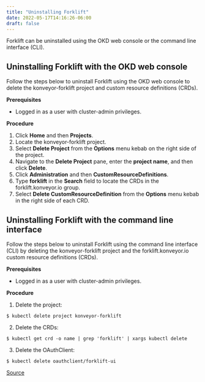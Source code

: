 ```yaml
---
title: "Uninstalling Forklift"
date: 2022-05-17T14:16:26-06:00
draft: false
---
```

Forklift can be uninstalled using the OKD web console or the command line interface (CLI).

## Uninstalling Forklift with the OKD web console
Follow the steps below to uninstall Forklift using the OKD web console to delete the konveyor-forklift project and custom resource definitions (CRDs).

**Prerequisites**

* Logged in as a user with cluster-admin privileges.

**Procedure**
1. Click **Home** and then **Projects**.
2. Locate the konveyor-forklift project.
3. Select **Delete Project** from the **Options** menu kebab on the right side of the project.
4. Navigate to the **Delete Project** pane, enter the **project name**, and then click **Delete**.
5. Click **Administration** and then **CustomResourceDefinitions**.
6. Type **forklift** in the **Search** field to locate the CRDs in the forklift.konveyor.io group.
7. Select **Delete CustomResourceDefinition** from the **Options** menu kebab in the right side of each CRD.

## Uninstalling Forklift with the command line interface
Follow the steps below to uninstall Forklift using the command line interface (CLI) by deleting the konveyor-forklift project and the forklift.konveyor.io custom resource definitions (CRDs).

**Prerequisites**

* Logged in as a user with cluster-admin privileges.

**Procedure**
1. Delete the project:
```
$ kubectl delete project konveyor-forklift
```
2. Delete the CRDs:
```
$ kubectl get crd -o name | grep 'forklift' | xargs kubectl delete
```
3. Delete the OAuthClient:
```
$ kubectl delete oauthclient/forklift-ui
```

[Source](https://github.com/konveyor/konveyor.github.io/blob/main/content/Forklift/InstallingForklift/uninstall.md)
